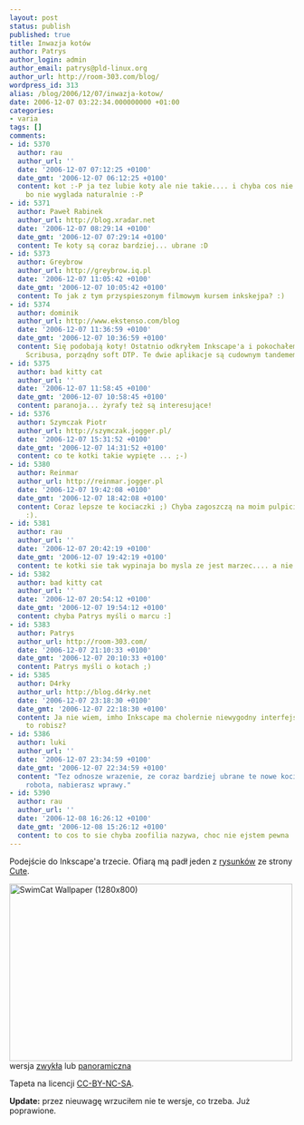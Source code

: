 ```yaml
---
layout: post
status: publish
published: true
title: Inwazja kotów
author: Patrys
author_login: admin
author_email: patrys@pld-linux.org
author_url: http://room-303.com/blog/
wordpress_id: 313
alias: /blog/2006/12/07/inwazja-kotow/
date: 2006-12-07 03:22:34.000000000 +01:00
categories:
- varia
tags: []
comments:
- id: 5370
  author: rau
  author_url: ''
  date: '2006-12-07 07:12:25 +0100'
  date_gmt: '2006-12-07 06:12:25 +0100'
  content: kot :-P ja tez lubie koty ale nie takie.... i chyba cos nie tak z jej łydką
    bo nie wyglada naturalnie :-P
- id: 5371
  author: Paweł Rabinek
  author_url: http://blog.xradar.net
  date: '2006-12-07 08:29:14 +0100'
  date_gmt: '2006-12-07 07:29:14 +0100'
  content: Te koty są coraz bardziej... ubrane :D
- id: 5373
  author: Greybrow
  author_url: http://greybrow.iq.pl
  date: '2006-12-07 11:05:42 +0100'
  date_gmt: '2006-12-07 10:05:42 +0100'
  content: To jak z tym przyspieszonym filmowym kursem inkskejpa? :)
- id: 5374
  author: dominik
  author_url: http://www.ekstenso.com/blog
  date: '2006-12-07 11:36:59 +0100'
  date_gmt: '2006-12-07 10:36:59 +0100'
  content: Się podobają koty! Ostatnio odkryłem Inkscape'a i pokochałem. Polecam także
    Scribusa, porządny soft DTP. Te dwie aplikacje są cudownym tandemem.
- id: 5375
  author: bad kitty cat
  author_url: ''
  date: '2006-12-07 11:58:45 +0100'
  date_gmt: '2006-12-07 10:58:45 +0100'
  content: paranoja... żyrafy też są interesujące!
- id: 5376
  author: Szymczak Piotr
  author_url: http://szymczak.jogger.pl/
  date: '2006-12-07 15:31:52 +0100'
  date_gmt: '2006-12-07 14:31:52 +0100'
  content: co te kotki takie wypięte ... ;-)
- id: 5380
  author: Reinmar
  author_url: http://reinmar.jogger.pl
  date: '2006-12-07 19:42:08 +0100'
  date_gmt: '2006-12-07 18:42:08 +0100'
  content: Coraz lepsze te kociaczki ;) Chyba zagoszczą na moim pulpicie na dłużej
    :).
- id: 5381
  author: rau
  author_url: ''
  date: '2006-12-07 20:42:19 +0100'
  date_gmt: '2006-12-07 19:42:19 +0100'
  content: te kotki sie tak wypinaja bo mysla ze jest marzec.... a nie jest :-P
- id: 5382
  author: bad kitty cat
  author_url: ''
  date: '2006-12-07 20:54:12 +0100'
  date_gmt: '2006-12-07 19:54:12 +0100'
  content: chyba Patrys myśli o marcu :]
- id: 5383
  author: Patrys
  author_url: http://room-303.com/
  date: '2006-12-07 21:10:33 +0100'
  date_gmt: '2006-12-07 20:10:33 +0100'
  content: Patrys myśli o kotach ;)
- id: 5385
  author: D4rky
  author_url: http://blog.d4rky.net
  date: '2006-12-07 23:18:30 +0100'
  date_gmt: '2006-12-07 22:18:30 +0100'
  content: Ja nie wiem, imho Inkscape ma cholernie niewygodny interfejs... jak ty
    to robisz?
- id: 5386
  author: luki
  author_url: ''
  date: '2006-12-07 23:34:59 +0100'
  date_gmt: '2006-12-07 22:34:59 +0100'
  content: "Tez odnosze wrazenie, ze coraz bardziej ubrane te nowe kociaki ;-)\r\n\r\nSwietna
    robota, nabierasz wprawy."
- id: 5390
  author: rau
  author_url: ''
  date: '2006-12-08 16:26:12 +0100'
  date_gmt: '2006-12-08 15:26:12 +0100'
  content: to cos to sie chyba zoofilia nazywa, choc nie ejstem pewna :-P
---
```

<p>Podejście do Inkscape'a trzecie. Ofiarą mą padł jeden z <a href="http://cute.ciao.jp/cg/cg-028.htm">rysunków</a> ze strony <a href="http://cute.ciao.jp/main.htm">Cute</a>.</p>

<p class="strip"><a href="http://www.flickr.com/photos/patrys/316119691/" title="Photo Sharing"><img src="http://static.flickr.com/102/316119691_49cdd2fe96.jpg" width="500" height="313" alt="SwimCat Wallpaper (1280x800)" /></a><br />wersja <a href="http://flickr.com/photos/patrys/316119693/">zwykła</a> lub <a href="http://flickr.com/photos/patrys/316119691/">panoramiczna</a></p>

<p>Tapeta na licencji <a href="http://creativecommons.org/licenses/by-nc-sa/2.5/">CC-BY-NC-SA</a>.</p>

<p><strong>Update:</strong> przez nieuwagę wrzuciłem nie te wersje, co trzeba. Już poprawione.</p>
